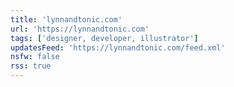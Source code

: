 ```yaml
---
title: 'lynnandtonic.com'
url: 'https://lynnandtonic.com'
tags: ['designer, developer, illustrator']
updatesFeed: 'https://lynnandtonic.com/feed.xml'
nsfw: false
rss: true
---
```

